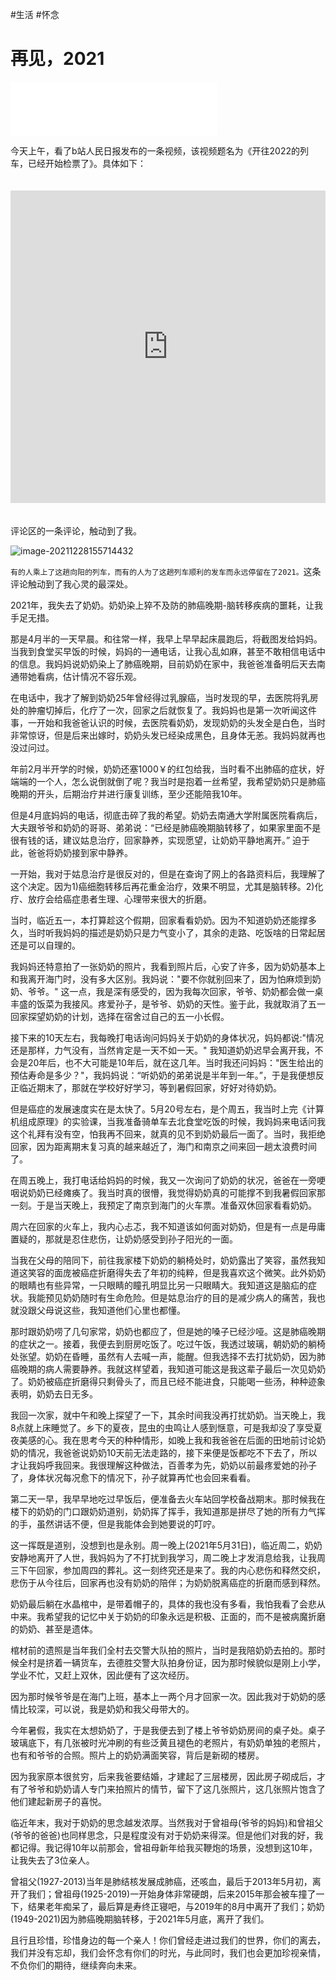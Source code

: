 #生活 #怀念
# 再见，2021

<iframe frameborder="no" border="0" marginwidth="0" marginheight="0" width=330 height=86 src="//music.163.com/outchain/player?type=2&id=109734&auto=0&height=66"></iframe>


今天上午，看了b站人民日报发布的一条视频，该视频题名为《开往2022的列车，已经开始检票了》。具体如下：

<!--more-->

<iframe src="https://player.bilibili.com/player.html?aid=380200243&bvid=BV18Z4y1D7dj&cid=470185191&page=1" scrolling="no" border="0" frameborder="no" framespacing="0" allowfullscreen="true" style="width: 100%; height: 500px; max-width: 100%；align:center; padding:20px 0;"> </iframe>

评论区的一条评论，触动到了我。

![image-20211228155714432]( https://cdn.gujiakai.top/image/pic-go-typora02/img/202112281557504.png)

`有的人乘上了这趟向阳的列车，而有的人为了这趟列车顺利的发车而永远停留在了2021。`这条评论触动到了我心灵的最深处。

2021年，我失去了奶奶。奶奶染上猝不及防的肺癌晚期-脑转移疾病的噩耗，让我手足无措。

那是4月半的一天早晨。和往常一样，我早上早早起床晨跑后，将截图发给妈妈。当我到食堂买早饭的时候，妈妈的一通电话，让我心乱如麻，甚至不敢相信电话中的信息。我妈妈说奶奶染上了肺癌晚期，目前奶奶在家中，我爸爸准备明后天去南通带她看病，估计情况不容乐观。

在电话中，我才了解到奶奶25年曾经得过乳腺癌，当时发现的早，去医院将乳房处的肿瘤切掉后，化疗了一次，回家之后就恢复了。我妈妈也是第一次听闻这件事，一开始和我爸爸认识的时候，去医院看奶奶，发现奶奶的头发全是白色，当时非常惊讶，但是后来出嫁时，奶奶头发已经染成黑色，且身体无恙。我妈妈就再也没过问过。

年前2月半开学的时候，奶奶还塞1000￥的红包给我，当时看不出肺癌的症状，好端端的一个人，怎么说倒就倒了呢？我当时是抱着一丝希望，我希望奶奶只是肺癌晚期的开头，后期治疗并进行康复训练，至少还能陪我10年。

但是4月底妈妈的电话，彻底击碎了我的希望。奶奶去南通大学附属医院看病后，大夫跟爷爷和奶奶的哥哥、弟弟说：“已经是肺癌晚期脑转移了，如果家里面不是很有钱的话，建议姑息治疗，回家静养，实现愿望，让奶奶平静地离开。” 迫于此，爸爸将奶奶接到家中静养。

一开始，我对于姑息治疗是很反对的，但是在查询了网上的各路资料后，我理解了这个决定。因为1)癌细胞转移后再花重金治疗，效果不明显，尤其是脑转移。2)化疗、放疗会给癌症患者生理、心理带来很大的折磨。

当时，临近五一，本打算趁这个假期，回家看看奶奶。因为不知道奶奶还能撑多久，当时听我妈妈的描述是奶奶只是力气变小了，其余的走路、吃饭啥的日常起居还是可以自理的。

我妈妈还特意拍了一张奶奶的照片，我看到照片后，心安了许多，因为奶奶基本上和我离开海门时，没有多大区别。我妈说："要不你就别回来了，因为怕麻烦到奶奶、爷爷。" 这一点，我是深有感受的，因为我每次回家，爷爷、奶奶都会做一桌丰盛的饭菜为我接风。疼爱孙子，是爷爷、奶奶的天性。鉴于此，我就取消了五一回家探望奶奶的计划，选择在宿舍过自己的五一小长假。

接下来的10天左右，我每晚打电话询问妈妈关于奶奶的身体状况，妈妈都说:"情况还是那样，力气没有，当然肯定是一天不如一天。" 我知道奶奶迟早会离开我，不会是20年后，也不大可能是10年后，就在这几年。当时我还问妈妈："医生给出的预估寿命是多少？"，我妈妈说：“听奶奶的弟弟说是半年到一年。”，于是我便想反正临近期末了，那就在学校好好学习，等到暑假回家，好好对待奶奶。

但是癌症的发展速度实在是太快了。5月20号左右，是个周五，我当时上完《计算机组成原理》的实验课，当我准备骑单车去北食堂吃饭的时候，我妈妈来电话问我这个礼拜有没有空，怕我再不回来，就真的见不到奶奶最后一面了。当时，我拒绝回家，因为距离期末复习真的越来越近了，海门和南京之间来回一趟太浪费时间了。

在周五晚上，我打电话给妈妈的时候，我又一次询问了奶奶的状况，爸爸在一旁哽咽说奶奶已经瘫痪了。我当时真的很懵，我觉得奶奶真的可能撑不到我暑假回家那一刻。于是当天晚上，我预定了南京到海门的火车票。准备双休回家看看奶奶。

周六在回家的火车上，我内心忐忑，我不知道该如何面对奶奶，但是有一点是毋庸置疑的，那就是忍住悲伤，让奶奶感受到孙子阳光的一面。

当我在父母的陪同下，前往我家楼下奶奶的躺椅处时，奶奶露出了笑容，虽然我知道这笑容的面庞被癌症折磨得失去了年初的纯粹，但是我喜欢这个微笑。此外奶奶的眼睛也有些异常，一只眼睛的瞳孔明显比另一只眼睛大。我知道这是脑疝的症状。我能预见奶奶随时有生命危险。但是姑息治疗的目的是减少病人的痛苦，我也就没跟父母说这些，我知道他们心里也都懂。

那时跟奶奶唠了几句家常，奶奶也都应了，但是她的嗓子已经沙哑。这是肺癌晚期的症状之一。接着，我便去到厨房吃饭了。吃过午饭，我透过玻璃，朝奶奶的躺椅处张望。奶奶在昏睡，虽然有人去喊一声，能醒。但我选择不去打扰奶奶，因为肺癌晚期的病人需要静养。我就这样望着，我知道可能这是我这辈子最后一次见奶奶了。奶奶被癌症折磨得只剩骨头了，而且已经不能进食，只能喝一些汤，种种迹象表明，奶奶去日无多。

我回一次家，就中午和晚上探望了一下，其余时间我没再打扰奶奶。当天晚上，我8点就上床睡觉了。乡下的夏夜，昆虫的虫鸣让人感到惬意，可是我却没了享受夏夜美感的心。我在思考今天的种种情形，如晚上我和我爸爸在后面的田地前讨论奶奶的情况，我爸爸说奶奶10天前无法走路的，接下来便是饭都吃不下去了，所以才让我妈呼我回来。我很理解这种做法，百善孝为先，奶奶以前最疼爱她的孙子了，身体状况每况愈下的情况下，孙子就算再忙也会回来看看。

第二天一早，我早早地吃过早饭后，便准备去火车站回学校备战期末。那时候我在楼下的奶奶的门口跟奶奶道别，奶奶挥了挥手，我知道那是拼尽了她的所有力气挥的手，虽然讲话不便，但是我能体会到她要说的叮咛。

这一挥既是道别，没想到也是永别。周一晚上(2021年5月31日)，临近周二，奶奶安静地离开了人世，我妈妈为了不打扰到我学习，周二晚上才发消息给我，让我周三下午回家，参加周四的葬礼。这一刻终究还是来了。我的内心悲伤和释然交织，悲伤于从今往后，回家再也没有奶奶的陪伴；为奶奶脱离癌症的折磨而感到释然。

奶奶最后躺在水晶棺中，是带着帽子的，具体的我也没有多看，我怕我看了会悲从中来。我希望我的记忆中关于奶奶的印象永远是积极、正面的，而不是被病魔折磨的奶奶、甚至是遗体。

棺材前的遗照是当年我们全村去交警大队拍的照片，当时是我陪奶奶去拍的。那时候全村是挤着一辆货车，去德胜交警大队拍身份证，因为那时候貌似是刚上小学，学业不忙，又赶上双休，因此便有了这次经历。

因为那时候爷爷是在海门上班，基本上一两个月才回家一次。因此我对于奶奶的感情比较深，可以说，我是奶奶和我父母带大的。

今年暑假，我实在太想奶奶了，于是我便去到了楼上爷爷奶奶房间的桌子处。桌子玻璃底下，有几张被时光冲刷的有些泛黄且褪色的老照片，有奶奶单独的老照片，也有和爷爷的合照。照片上的奶奶满面笑容，背后是新砌的楼房。

因为我家原本很贫穷，后来我爸要结婚，才建起了三层楼房，因此房子砌成后，才有了爷爷和奶奶请人专门来拍照片的情节，留下了这几张照片，这几张照片饱含了他们建起新房子的喜悦。

临近年末，我对于奶奶的思念越发浓厚。当然我对于曾祖母(爷爷的妈妈)和曾祖父(爷爷的爸爸)也同样思念，只是程度没有对于奶奶来得深。但是他们对我的好，我都记得。我记得10年以前那会，曾祖母新年给我买鞭炮的场景，没想到这10年，让我失去了3位亲人。

曾祖父(1927-2013)当年是肺结核发展成肺癌，还咳血，最后于2013年5月初，离开了我们；曾祖母(1925-2019)一开始身体非常硬朗，后来2015年那会被车撞了一下，结果老年痴呆了，最后算是寿终正寝吧，与2019年的8月中离开了我们；奶奶(1949-2021)因为肺癌晚期脑转移，于2021年5月底，离开了我们。

且行且珍惜，珍惜身边的每一个亲人！你们曾经走进过我们的世界，你们的离去，我们并没有忘却，我们会怀念有你们的时光，与此同时，我们也会更加珍视亲情，不负你们的期待，继续奔向未来。



